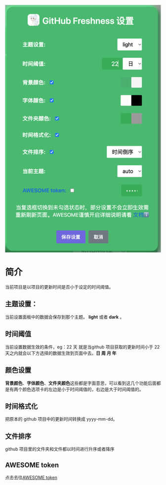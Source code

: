 ![setting](../img/setting.png)
# 简介
当前项目是以项目的更新时间是否小于设定的时间阈值。
## 主题设置：
当前设置面板中的数据会保存到那个主题。 **light** 或者 **dark** 。
## 时间阈值
当前设置数据生效的条件，eg：22 天 就是当github 项目获取的更新时间小于 22 天之内就会以下方选择的数据生效到页面中去。**日 周 月 年**

## 颜色设置
**背景颜色**、**字体颜色**、**文件夹颜色**这些都是字面意思，可以看到这几个功能后面都是有两个颜色选项卡的左边是小于时间阈值的，右边是大于时间阈值的。

## 时间格式化
把原本的 github 项目中的更新时间转换成 yyyy-mm-dd。
## 文件排序
github 项目里的文件夹和文件都以时间进行升序或者降序

## AWESOME token

点击去往[AWESOME token](./awesome-xxx.md#awesome-token)